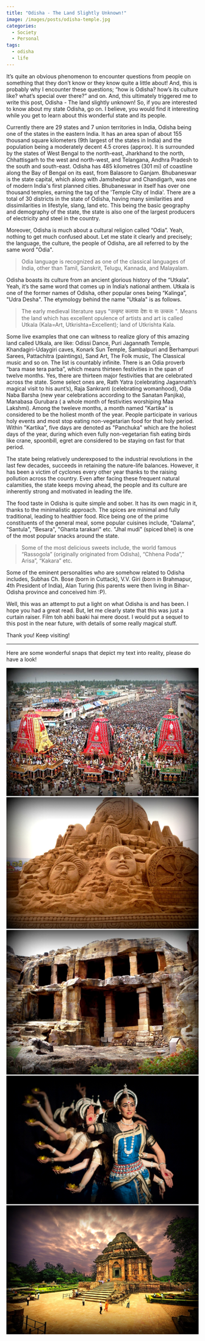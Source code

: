 ```yaml
---
title: "Odisha - The Land Slightly Unknown!"
image: /images/posts/odisha-temple.jpg
categories: 
  - Society
  - Personal
tags:
  - odisha
  - life
---
```

It’s quite an obvious phenomenon to encounter questions from people on something that they don’t know or they know quite a little about! And, this is probably why I encounter these questions; “how is Odisha? how’s its culture like? what’s special over there?” and on. And, this ultimately triggered me to write this post, Odisha - The land slightly unknown! So, if you are interested to know about my state Odisha, go on. I believe, you would find it interesting while you get to learn about this wonderful state and its people.

Currently there are 29 states and 7 union territories in India, Odisha being one of the states in the eastern India. It has an area span of about 155 thousand square kilometers (9th largest of the states in India) and the population being a moderately decent 4.5 crores (approx). It is surrounded by the states of West Bengal to the north-east, Jharkhand to the north, Chhattisgarh to the west and north-west, and Telangana, Andhra Pradesh to the south and south-east. Odisha has 485 kilometres (301 mi) of coastline along the Bay of Bengal on its east, from Balasore to Ganjam. Bhubaneswar is the state capital, which along with Jamshedpur and Chandigarh, was one of modern India's first planned cities. Bhubaneswar in itself has over one thousand temples, earning the tag of the 'Temple City of India'.  There are a total of 30 districts in the state of Odisha, having many similarities and dissimilarities in lifestyle, slang, land etc. This being the basic geography and demography of the state, the state is also one of the largest producers of electricity and steel in the country.

Moreover, Odisha is much about a cultural religion called “Odia”. Yeah, nothing to get much confused about. Let me state it clearly and precisely; the language, the culture, the people of Odisha,  are all referred to by the same word "Odia".  

> Odia language is recognized as one of the classical languages of India, other than Tamil, Sanskrit, Telugu, Kannada, and Malayalam.

Odisha boasts its culture from an ancient glorious history of the “Utkala”. Yeah, it’s the same word that comes up in India’s national anthem. Utkala is one of the former names of Odisha, other popular ones being “Kalinga”, "Udra Desha". The etymology behind the name "Utkala" is as follows. 

> The early medieval literature says "उत्कृष्ट कलायाः देशः यः सः उत्कलः ".  Means the land which has excellent opulence of artists and art is called Utkala (Kala=Art, Utkrishta=Excellent); land of Utkrishta Kala.

Some live examples that one can witness to realize glory of this amazing land called Utkala, are like: Odissi Dance, Puri Jagannath Temple, Khandagiri-Udaygiri caves, Konark Sun Temple, Sambalpuri and Berhampuri Sarees, Pattachitra (paintings), Sand Art, The Folk music, The Classical music and so on. The list is countably infinite. There is an Odia proverb “bara mase tera parba”, which means thirteen festivities in the span of twelve months. Yes, there are thirteen major festivities that are celebrated across the state. Some select ones are, Rath Yatra (celebrating Jagannath’s magical visit to his aunt’s), Raja Sankranti (celebrating womanhood),  Odia Naba Barsha (new year celebrations according to the Sanatan Panjika), Manabasa Gurubara ( a whole month of festivities worshiping Maa Lakshmi). Among the tweleve months, a month named "Kartika" is considered to be the holiest month of the year. People participate in various holy events and most stop eating non-vegetarian food for that holy period. Within "Kartika", five days are denoted as "Panchuka" which are the holiest days of the year, during which even fully non-vegetarian fish eating birds like crane, spoonbill, egret are considered to be staying on fast for that period.

The state being relatively underexposed to the industrial revolutions in the last few decades, succeeds in retaining the nature-life balances. However, it has been a victim of cyclones every other year thanks to the raising pollution across the country. Even after facing these frequent natural calamities, the state keeps moving ahead, the people and its culture are inherently strong and motivated in leading the life.

The food taste in Odisha is quite simple and sober. It has its own magic in it, thanks to the minimalistic approach. The spices are minimal and fully traditional, leading to healthier food. Rice being one of the prime constituents of the general meal, some popular cuisines include, "Dalama", "Santula", "Besara", "Ghanta tarakari" etc. "Jhal mudi" (spiced bhel) is one of the most popular snacks around the state. 

> Some of the most delicious sweets include, the world famous “Rassogola” (originally originated from Odisha), “Chhena Poda”,” Arisa”, “Kakara” etc. 

Some of the eminent personalities who are somehow related to Odisha includes, Subhas Ch. Bose (born in Cuttack), V.V. Giri (born in Brahmapur, 4th President of India),  Alan Turing (his parents were then living in Bihar-Odisha province and conceived him :P).

Well, this was an attempt to put a light on what Odisha is and has been. I hope you had a great read. But, let me clearly state that this was just a curtain raiser. Film toh abhi baaki hai mere doost. I would put a sequel to this post in the near future, with details of some really magical stuff.

Thank you! Keep visiting! 

---

Here are some wonderful snaps that depict my text into reality, please do have a look!

<img class="img-responsive" src="/images/posts/odisha/odisha1.jpg" alt="">

<img class="img-responsive" src="/images/posts/odisha/odisha2.jpg" alt="">

<img class="img-responsive" src="/images/posts/odisha/odisha3.jpg" alt="">

<img class="img-responsive" src="/images/posts/odisha/odisha4.jpg" alt="">

<img class="img-responsive" src="/images/posts/odisha/odisha5.jpg" alt="">
